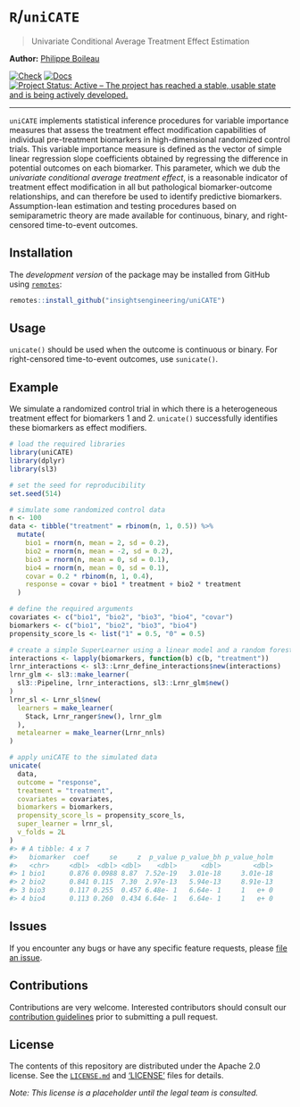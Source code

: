 
<!-- README.md is generated from README.Rmd. Please edit that file -->

# `R`/`uniCATE`

> Univariate Conditional Average Treatment Effect Estimation

**Author:** [Philippe Boileau](https://pboileau.ca/)

<!-- badges: start -->

[![Check](https://github.com/insightsengineering/uniCATE/actions/workflows/check.yaml/badge.svg)](https://github.com/insightsengineering/uniCATE/actions/workflows/check.yaml)
[![Docs](https://github.com/insightsengineering/uniCATE/actions/workflows/docs.yaml/badge.svg)](https://github.com/insightsengineering/uniCATE/actions/workflows/docs.yaml)
[![Project Status: Active – The project has reached a stable, usable
state and is being actively
developed.](https://www.repostatus.org/badges/latest/active.svg)](https://www.repostatus.org/#active)
<!-- badges: end -->

------------------------------------------------------------------------

`uniCATE` implements statistical inference procedures for variable
importance measures that assess the treatment effect modification
capabilities of individual pre-treatment biomarkers in high-dimensional
randomized control trials. This variable importance measure is defined
as the vector of simple linear regression slope coefficients obtained by
regressing the difference in potential outcomes on each biomarker. This
parameter, which we dub the *univariate conditional average treatment
effect*, is a reasonable indicator of treatment effect modification in
all but pathological biomarker-outcome relationships, and can therefore
be used to identify predictive biomarkers. Assumption-lean estimation
and testing procedures based on semiparametric theory are made available
for continuous, binary, and right-censored time-to-event outcomes.

## Installation

The *development version* of the package may be installed from GitHub
using [`remotes`](https://CRAN.R-project.org/package=remotes):

``` r
remotes::install_github("insightsengineering/uniCATE")
```

## Usage

`unicate()` should be used when the outcome is continuous or binary. For
right-censored time-to-event outcomes, use `sunicate()`.

## Example

We simulate a randomized control trial in which there is a heterogeneous
treatment effect for biomarkers 1 and 2. `unicate()` successfully
identifies these biomarkers as effect modifiers.

``` r
# load the required libraries
library(uniCATE)
library(dplyr)
library(sl3)
```

``` r
# set the seed for reproducibility
set.seed(514)

# simulate some randomized control data
n <- 100
data <- tibble("treatment" = rbinom(n, 1, 0.5)) %>%
  mutate(
    bio1 = rnorm(n, mean = 2, sd = 0.2),
    bio2 = rnorm(n, mean = -2, sd = 0.2),
    bio3 = rnorm(n, mean = 0, sd = 0.1),
    bio4 = rnorm(n, mean = 0, sd = 0.1),
    covar = 0.2 * rbinom(n, 1, 0.4),
    response = covar + bio1 * treatment + bio2 * treatment
  )

# define the required arguments
covariates <- c("bio1", "bio2", "bio3", "bio4", "covar")
biomarkers <- c("bio1", "bio2", "bio3", "bio4")
propensity_score_ls <- list("1" = 0.5, "0" = 0.5)

# create a simple SuperLearner using a linear model and a random forest
interactions <- lapply(biomarkers, function(b) c(b, "treatment"))
lrnr_interactions <- sl3::Lrnr_define_interactions$new(interactions)
lrnr_glm <- sl3::make_learner(
  sl3::Pipeline, lrnr_interactions, sl3::Lrnr_glm$new()
)
lrnr_sl <- Lrnr_sl$new(
  learners = make_learner(
    Stack, Lrnr_ranger$new(), lrnr_glm
  ),
  metalearner = make_learner(Lrnr_nnls)
)

# apply uniCATE to the simulated data
unicate(
  data,
  outcome = "response",
  treatment = "treatment",
  covariates = covariates,
  biomarkers = biomarkers,
  propensity_score_ls = propensity_score_ls,
  super_learner = lrnr_sl,
  v_folds = 2L
)
#> # A tibble: 4 x 7
#>   biomarker  coef     se     z  p_value p_value_bh p_value_holm
#>   <chr>     <dbl>  <dbl> <dbl>    <dbl>      <dbl>        <dbl>
#> 1 bio1      0.876 0.0988 8.87  7.52e-19   3.01e-18     3.01e-18
#> 2 bio2      0.841 0.115  7.30  2.97e-13   5.94e-13     8.91e-13
#> 3 bio3      0.117 0.255  0.457 6.48e- 1   6.64e- 1     1   e+ 0
#> 4 bio4      0.113 0.260  0.434 6.64e- 1   6.64e- 1     1   e+ 0
```

## Issues

If you encounter any bugs or have any specific feature requests, please
[file an issue](https://github.com/insightsengineering/uniCATE/issues).

## Contributions

Contributions are very welcome. Interested contributors should consult
our [contribution
guidelines](https://github.com/insightsengineering/uniCATE/blob/master/.github/CONTRIBUTING.md)
prior to submitting a pull request.

## License

The contents of this repository are distributed under the Apache 2.0
license. See the
[`LICENSE.md`](https://github.com/insightsengineering/uniCATE/blob/main/LICENSE.md)
and
[‘LICENSE’](https://github.com/insightsengineering/uniCATE/blob/main/LICENSE)
files for details.

*Note: This license is a placeholder until the legal team is consulted.*
